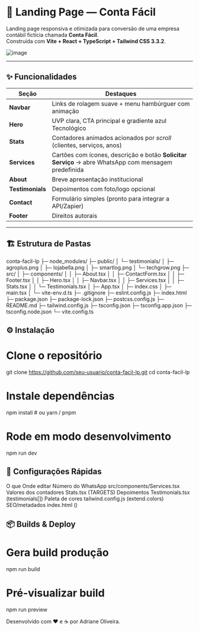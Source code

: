 # 🚀 Landing Page — **Conta Fácil**

Landing page responsiva e otimizada para conversão de uma empresa contábil fictícia chamada **Conta Fácil**.  
Construída com **Vite + React + TypeScript + Tailwind CSS 3.3.2**.

![image](https://github.com/user-attachments/assets/6840b1d9-756a-424c-9524-f84dcf505aaf)


---

## ✨ Funcionalidades

| Seção            | Destaques                                                                                   |
|------------------|---------------------------------------------------------------------------------------------|
| **Navbar**       | Links de rolagem suave + menu hambúrguer com animação                                       |
| **Hero**         | UVP clara, CTA principal e gradiente azul Tecnológico                                       |
| **Stats**        | Contadores animados acionados por _scroll_ (clientes, serviços, anos)                       |
| **Services**     | Cartões com ícones, descrição e botão **Solicitar Serviço** → abre WhatsApp com mensagem predefinida |
| **About**        | Breve apresentação institucional                                                            |
| **Testimonials** | Depoimentos com foto/logo opcional                                                          |
| **Contact**      | Formulário simples (pronto para integrar a API/Zapier)                                      |
| **Footer**       | Direitos autorais                                                                          |

---

## 🏗️ Estrutura de Pastas
conta-facil-lp
├─ node_modules/
├─ public/
│  └─ testimonials/
│     ├─ agroplus.png
│     ├─ lojabella.png
│     ├─ smartlog.png
│     └─ techgrow.png
├─ src/
│  ├─ components/
│  │  ├─ About.tsx
│  │  ├─ ContactForm.tsx
│  │  ├─ Footer.tsx
│  │  ├─ Hero.tsx
│  │  ├─ Navbar.tsx
│  │  ├─ Services.tsx
│  │  ├─ Stats.tsx
│  │  └─ Testimonials.tsx
│  ├─ App.tsx
│  ├─ index.css
│  ├─ main.tsx
│  └─ vite-env.d.ts
├─ .gitignore
├─ eslint.config.js
├─ index.html
├─ package.json
├─ package-lock.json
├─ postcss.config.js
├─ README.md
├─ tailwind.config.js
├─ tsconfig.json
├─ tsconfig.app.json
├─ tsconfig.node.json
└─ vite.config.ts



## ⚙️ Instalação
# Clone o repositório
git clone https://github.com/seu-usuario/conta-facil-lp.git
cd conta-facil-lp

# Instale dependências
npm install         # ou yarn / pnpm

# Rode em modo desenvolvimento
npm run dev

## 🔧 Configurações Rápidas

O que	                               Onde editar
Número do WhatsApp	           src/components/Services.tsx
Valores dos contadores       	 Stats.tsx (TARGETS)
Depoimentos	                   Testimonials.tsx (testimonials[])
Paleta de cores	               tailwind.config.js (extend.colors)
SEO/metadados	                 index.html (<head>)

## 📦 Builds & Deploy
# Gera build produção
npm run build

# Pré-visualizar build
npm run preview


Desenvolvido com ♥ e ☕ por Adriane Oliveira.
